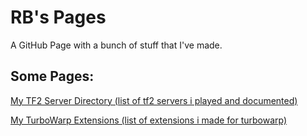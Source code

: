# RB's Pages
A GitHub Page with a bunch of stuff that I've made.

## Some Pages:
[My TF2 Server Directory (list of tf2 servers i played and documented)](https://rbryanyt.github.io/tf2_server_dir/rbs_tf_server_dir.htm)

[My TurboWarp Extensions (list of extensions i made for turbowarp)](https://rbryanyt.github.io/turbowarp_extensions/extensions.htm)